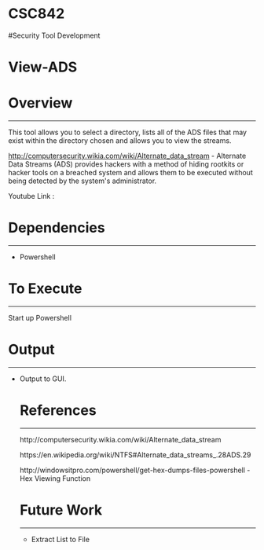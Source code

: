 
# CSC842

#Security Tool Development
<h1>View-ADS</h1>
<h1>Overview</h1>
<hr />
<p>
This tool allows you to select a directory, lists all of the ADS files that may exist within the directory chosen and allows you to
view the streams.

http://computersecurity.wikia.com/wiki/Alternate_data_stream - Alternate Data Streams (ADS) provides hackers with a method of hiding rootkits
or hacker tools on a breached system and allows them to be executed without being detected by the system's administrator. 
</p>
<p>Youtube Link : </p>
<h1>Dependencies</h1>
<hr />
<ul>
<li>Powershell</li>
</ul>
<h1>To Execute</h1>
<hr />
<p>
Start up Powershell
</p>

<h1>Output</h1>
<hr />
<ul>
<li>Output to GUI.</li>
<h1>References</h1>
<hr />
<p>http://computersecurity.wikia.com/wiki/Alternate_data_stream</p>
<p>https://en.wikipedia.org/wiki/NTFS#Alternate_data_streams_.28ADS.29</p>
<p>http://windowsitpro.com/powershell/get-hex-dumps-files-powershell - Hex Viewing Function</p>
<h1>Future Work</h1>
<hr />
<ul><li>Extract List to File</li></ul>
